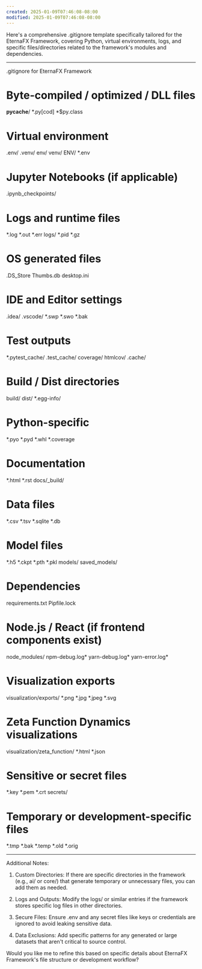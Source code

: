 ```yaml
---
created: 2025-01-09T07:46:08-08:00
modified: 2025-01-09T07:46:08-08:00
---
```


Here's a comprehensive .gitignore template specifically tailored for the EternaFX Framework, covering Python, virtual environments, logs, and specific files/directories related to the framework's modules and dependencies.


---

.gitignore for EternaFX Framework

# Byte-compiled / optimized / DLL files
__pycache__/
*.py[cod]
*$py.class

# Virtual environment
.env/
.venv/
env/
venv/
ENV/
*.env

# Jupyter Notebooks (if applicable)
.ipynb_checkpoints/

# Logs and runtime files
*.log
*.out
*.err
logs/
*.pid
*.gz

# OS generated files
.DS_Store
Thumbs.db
desktop.ini

# IDE and Editor settings
.idea/
.vscode/
*.swp
*.swo
*.bak

# Test outputs
*.pytest_cache/
.test_cache/
coverage/
htmlcov/
.cache/

# Build / Dist directories
build/
dist/
*.egg-info/

# Python-specific
*.pyo
*.pyd
*.whl
*.coverage

# Documentation
*.html
*.rst
docs/_build/

# Data files
*.csv
*.tsv
*.sqlite
*.db

# Model files
*.h5
*.ckpt
*.pth
*.pkl
models/
saved_models/

# Dependencies
requirements.txt
Pipfile.lock

# Node.js / React (if frontend components exist)
node_modules/
npm-debug.log*
yarn-debug.log*
yarn-error.log*

# Visualization exports
visualization/exports/
*.png
*.jpg
*.jpeg
*.svg

# Zeta Function Dynamics visualizations
visualization/zeta_function/
*.html
*.json

# Sensitive or secret files
*.key
*.pem
*.crt
secrets/

# Temporary or development-specific files
*.tmp
*.bak
*.temp
*.old
*.orig


---

Additional Notes:

1. Custom Directories: If there are specific directories in the framework (e.g., ai/ or core/) that generate temporary or unnecessary files, you can add them as needed.


2. Logs and Outputs: Modify the logs/ or similar entries if the framework stores specific log files in other directories.


3. Secure Files: Ensure .env and any secret files like keys or credentials are ignored to avoid leaking sensitive data.


4. Data Exclusions: Add specific patterns for any generated or large datasets that aren't critical to source control.



Would you like me to refine this based on specific details about EternaFX Framework's file structure or development workflow?

